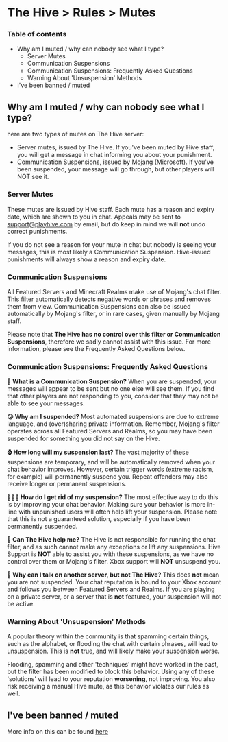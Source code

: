 # The Hive > Rules > Mutes

### Table of contents
- Why am I muted / why can nobody see what I type?
  - Server Mutes
  - Communication Suspensions
  - Communication Suspensions: Frequently Asked Questions
  - Warning About 'Unsuspension' Methods
- I've been banned / muted

## Why am I muted / why can nobody see what I type?

here are two types of mutes on The Hive server:

- Server mutes, issued by The Hive. If you've been muted by Hive staff, you will get a message in chat informing you about your punishment.
- Communication Suspensions, issued by Mojang (Microsoft). If you've been suspended, your message will go through, but other players will NOT see it.

### Server Mutes

These mutes are issued by Hive staff. Each mute has a reason and expiry date, which are shown to you in chat. Appeals may be sent to support@playhive.com by email, but do keep in mind we will **not** undo correct punishments.

If you do not see a reason for your mute in chat but nobody is seeing your messages, this is most likely a Communication Suspension. Hive-issued punishments will always show a reason and expiry date.

### Communication Suspensions

All Featured Servers and Minecraft Realms make use of Mojang's chat filter. This filter automatically detects negative words or phrases and removes them from view. Communication Suspensions can also be issued automatically by Mojang's filter, or in rare cases, given manually by Mojang staff.

Please note that **The Hive has no control over this filter or Communication Suspensions**, therefore we sadly cannot assist with this issue. For more information, please see the Frequently Asked Questions below.

### Communication Suspensions: Frequently Asked Questions

**🤔 What is a Communication Suspension?**
When you are suspended, your messages will appear to be sent but no one else will see them. If you find that other players are not responding to you, consider that they may not be able to see your messages.

**😕 Why am I suspended?**
Most automated suspensions are due to extreme language, and (over)sharing private information. Remember, Mojang's filter operates across all Featured Servers and Realms, so you may have been suspended for something you did not say on the Hive.

**⌚ How long will my suspension last?**
The vast majority of these suspensions are temporary, and will be automatically removed when your chat behavior improves. However, certain trigger words (extreme racism, for example) will permanently suspend you. Repeat offenders may also receive longer or permanent suspensions.

**🤷🏽‍♂️ How do I get rid of my suspension?**
The most effective way to do this is by improving your chat behavior. Making sure your behavior is more in-line with unpunished users will often help lift your suspension. Please note that this is not a guaranteed solution, especially if you have been permanently suspended.

**🐝 Can The Hive help me?**
The Hive is not responsible for running the chat filter, and as such cannot make any exceptions or lift any suspensions. Hive Support is **NOT** able to assist you with these suspensions, as we have no control over them or Mojang's filter. Xbox support will **NOT** unsuspend you.

**🙊 Why can I talk on another server, but not The Hive?**
This does **not** mean you are not suspended. Your chat reputation is bound to your Xbox account and follows you between Featured Servers and Realms. If you are playing on a private server, or a server that is **not** featured, your suspension will not be active.

### Warning About 'Unsuspension' Methods

A popular theory within the community is that spamming certain things, such as the alphabet, or flooding the chat with certain phrases, will lead to unsuspension. This is **not** true, and will likely make your suspension worse.

Flooding, spamming and other 'techniques' might have worked in the past, but the filter has been modified to block this behavior. Using any of these 'solutions' will lead to your reputation **worsening**, not improving. You also risk receiving a manual Hive mute, as this behavior violates our rules as well.

## I've been banned / muted

More info on this can be found [here](https://hive.growtopics.xyz/hive/rules/bans)
